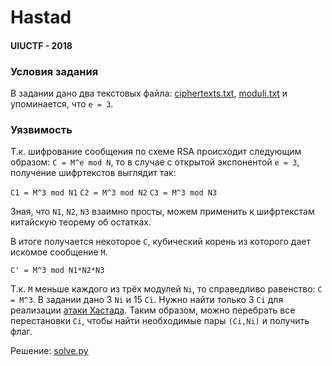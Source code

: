 # Hastad

#### UIUCTF - 2018 
 
### Условия задания

В задании дано два текстовых файла: [ciphertexts.txt](ciphertexts.txt), [moduli.txt](moduli.txt) и упоминается, что `е = 3`.  

### Уязвимость

Т.к. шифрование сообщения по схеме RSA происходит следующим образом: `C = M^e mod N`, то в случае с открытой экспонентой `e = 3`, 
получение шифртекстов выглядит так:

`C1 = M^3 mod N1`
`C2 = M^3 mod N2`
`C3 = M^3 mod N3`

Зная, что `N1`, `N2`, `N3` взаимно просты, можем применить к шифртекстам китайскую теорему об остатках.

В итоге получается некоторое `C`, кубический корень из которого дает искомое сообщение `M`.

`C' = M^3 mod N1*N2*N3`

Т.к. `M` меньше каждого из трёх модулей `Ni`, то справедливо равенство: `C = M^3`.
В задании дано 3 `Ni` и 15 `Ci`. Нужно найти только 3 `Ci` для реализации [атаки Хастада](chennagiri.pdf).
Таким образом, можно перебрать все перестановки `Сi`, чтобы найти необходимые пары `(Ci,Ni)` и получить флаг.

Решение: [solve.py](solve.py)
